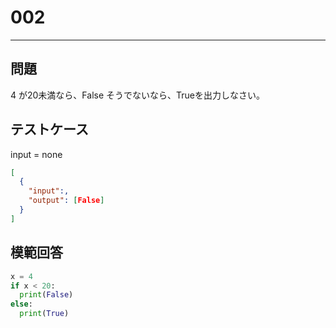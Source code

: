 
# 002

---

## 問題

4
が20未満なら、False
そうでないなら、Trueを出力しなさい。

## テストケース

input = none

```json
[
  {
    "input":,
    "output": [False]
  }
]
```

## 模範回答

```python
x = 4
if x < 20:
  print(False)
else:
  print(True)
```
